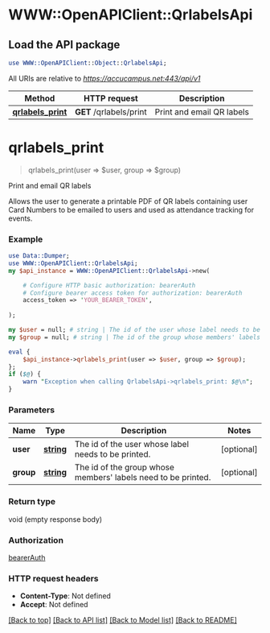 # WWW::OpenAPIClient::QrlabelsApi

## Load the API package
```perl
use WWW::OpenAPIClient::Object::QrlabelsApi;
```

All URIs are relative to *https://accucampus.net:443/api/v1*

Method | HTTP request | Description
------------- | ------------- | -------------
[**qrlabels_print**](QrlabelsApi.md#qrlabels_print) | **GET** /qrlabels/print | Print and email QR labels


# **qrlabels_print**
> qrlabels_print(user => $user, group => $group)

Print and email QR labels

Allows the user to generate a printable PDF of QR labels containing user Card Numbers to be emailed to users and used as attendance tracking for events.

### Example 
```perl
use Data::Dumper;
use WWW::OpenAPIClient::QrlabelsApi;
my $api_instance = WWW::OpenAPIClient::QrlabelsApi->new(

    # Configure HTTP basic authorization: bearerAuth
    # Configure bearer access token for authorization: bearerAuth
    access_token => 'YOUR_BEARER_TOKEN',
    
);

my $user = null; # string | The id of the user whose label needs to be printed.
my $group = null; # string | The id of the group whose members' labels need to be printed.

eval { 
    $api_instance->qrlabels_print(user => $user, group => $group);
};
if ($@) {
    warn "Exception when calling QrlabelsApi->qrlabels_print: $@\n";
}
```

### Parameters

Name | Type | Description  | Notes
------------- | ------------- | ------------- | -------------
 **user** | [**string**](.md)| The id of the user whose label needs to be printed. | [optional] 
 **group** | [**string**](.md)| The id of the group whose members&#39; labels need to be printed. | [optional] 

### Return type

void (empty response body)

### Authorization

[bearerAuth](../README.md#bearerAuth)

### HTTP request headers

 - **Content-Type**: Not defined
 - **Accept**: Not defined

[[Back to top]](#) [[Back to API list]](../README.md#documentation-for-api-endpoints) [[Back to Model list]](../README.md#documentation-for-models) [[Back to README]](../README.md)


